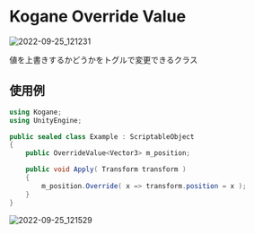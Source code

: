 # Kogane Override Value

![2022-09-25_121231](https://user-images.githubusercontent.com/6134875/192126676-1661460e-ba73-47ee-8745-6dbdeb79df9e.png)

値を上書きするかどうかをトグルで変更できるクラス

## 使用例

```csharp
using Kogane;
using UnityEngine;

public sealed class Example : ScriptableObject
{
    public OverrideValue<Vector3> m_position;

    public void Apply( Transform transform )
    {
        m_position.Override( x => transform.position = x );
    }
}
```

![2022-09-25_121529](https://user-images.githubusercontent.com/6134875/192126680-4bfb0ee3-45ca-47cd-bd12-bf67e8d60bf1.png)
